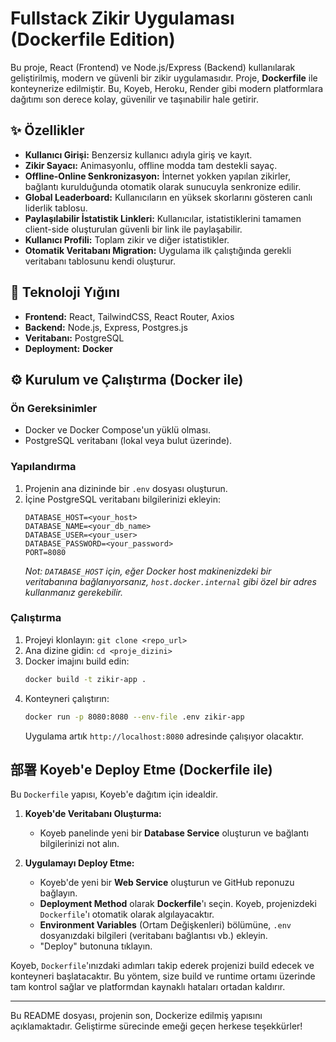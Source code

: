 # Fullstack Zikir Uygulaması (Dockerfile Edition)

Bu proje, React (Frontend) ve Node.js/Express (Backend) kullanılarak geliştirilmiş, modern ve güvenli bir zikir uygulamasıdır. Proje, **Dockerfile** ile konteynerize edilmiştir. Bu, Koyeb, Heroku, Render gibi modern platformlara dağıtımı son derece kolay, güvenilir ve taşınabilir hale getirir.

## ✨ Özellikler

- **Kullanıcı Girişi:** Benzersiz kullanıcı adıyla giriş ve kayıt.
- **Zikir Sayacı:** Animasyonlu, offline modda tam destekli sayaç.
- **Offline-Online Senkronizasyon:** İnternet yokken yapılan zikirler, bağlantı kurulduğunda otomatik olarak sunucuyla senkronize edilir.
- **Global Leaderboard:** Kullanıcıların en yüksek skorlarını gösteren canlı liderlik tablosu.
- **Paylaşılabilir İstatistik Linkleri:** Kullanıcılar, istatistiklerini tamamen client-side oluşturulan güvenli bir link ile paylaşabilir.
- **Kullanıcı Profili:** Toplam zikir ve diğer istatistikler.
- **Otomatik Veritabanı Migration:** Uygulama ilk çalıştığında gerekli veritabanı tablosunu kendi oluşturur.

## 🚀 Teknoloji Yığını

- **Frontend:** React, TailwindCSS, React Router, Axios
- **Backend:** Node.js, Express, Postgres.js
- **Veritabanı:** PostgreSQL
- **Deployment:** **Docker**

## ⚙️ Kurulum ve Çalıştırma (Docker ile)

### Ön Gereksinimler
- Docker ve Docker Compose'un yüklü olması.
- PostgreSQL veritabanı (lokal veya bulut üzerinde).

### Yapılandırma
1. Projenin ana dizininde bir `.env` dosyası oluşturun.
2. İçine PostgreSQL veritabanı bilgilerinizi ekleyin:
   ```
   DATABASE_HOST=<your_host>
   DATABASE_NAME=<your_db_name>
   DATABASE_USER=<your_user>
   DATABASE_PASSWORD=<your_password>
   PORT=8080
   ```
   *Not: `DATABASE_HOST` için, eğer Docker host makinenizdeki bir veritabanına bağlanıyorsanız, `host.docker.internal` gibi özel bir adres kullanmanız gerekebilir.*

### Çalıştırma
1. Projeyi klonlayın: `git clone <repo_url>`
2. Ana dizine gidin: `cd <proje_dizini>`
3. Docker imajını build edin:
   ```bash
   docker build -t zikir-app .
   ```
4. Konteyneri çalıştırın:
   ```bash
   docker run -p 8080:8080 --env-file .env zikir-app
   ```
   Uygulama artık `http://localhost:8080` adresinde çalışıyor olacaktır.

## 部署 Koyeb'e Deploy Etme (Dockerfile ile)

Bu `Dockerfile` yapısı, Koyeb'e dağıtım için idealdir.

1. **Koyeb'de Veritabanı Oluşturma:**
   - Koyeb panelinde yeni bir **Database Service** oluşturun ve bağlantı bilgilerinizi not alın.

2. **Uygulamayı Deploy Etme:**
   - Koyeb'de yeni bir **Web Service** oluşturun ve GitHub reponuzu bağlayın.
   - **Deployment Method** olarak **Dockerfile**'ı seçin. Koyeb, projenizdeki `Dockerfile`'ı otomatik olarak algılayacaktır.
   - **Environment Variables** (Ortam Değişkenleri) bölümüne, `.env` dosyanızdaki bilgileri (veritabanı bağlantısı vb.) ekleyin.
   - "Deploy" butonuna tıklayın.

Koyeb, `Dockerfile`'ınızdaki adımları takip ederek projenizi build edecek ve konteyneri başlatacaktır. Bu yöntem, size build ve runtime ortamı üzerinde tam kontrol sağlar ve platformdan kaynaklı hataları ortadan kaldırır.

---

Bu README dosyası, projenin son, Dockerize edilmiş yapısını açıklamaktadır. Geliştirme sürecinde emeği geçen herkese teşekkürler!
